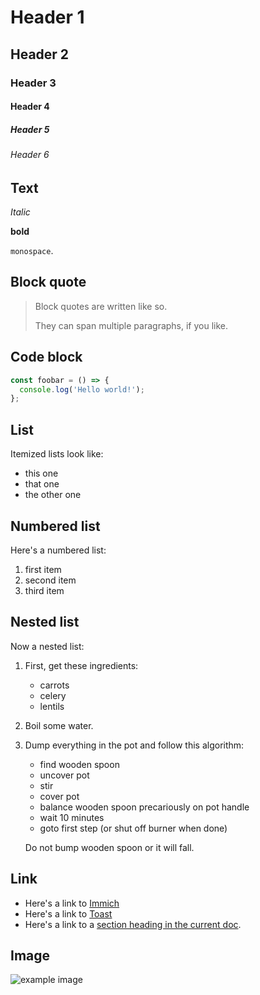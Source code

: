# Header 1

## Header 2

### Header 3

#### Header 4

##### Header 5

###### Header 6

## Text

_Italic_

**bold**

`monospace`.

## Block quote

> Block quotes are
> written like so.
>
> They can span multiple paragraphs,
> if you like.

## Code block

```javascript
const foobar = () => {
  console.log('Hello world!');
};
```

## List

Itemized lists look like:

- this one
- that one
- the other one

## Numbered list

Here's a numbered list:

1.  first item
2.  second item
3.  third item

## Nested list

Now a nested list:

1.  First, get these ingredients:
    - carrots
    - celery
    - lentils

2.  Boil some water.

3.  Dump everything in the pot and follow
    this algorithm:
    - find wooden spoon
    - uncover pot
    - stir
    - cover pot
    - balance wooden spoon precariously on pot handle
    - wait 10 minutes
    - goto first step (or shut off burner when done)

    Do not bump wooden spoon or it will fall.

## Link

- Here's a link to [Immich](https://immich.app/)
- Here's a link to [Toast](/components/toast)
- Here's a link to a [section heading in the current doc](#an-h2-header).

## Image

![example image]($lib/assets/immich-logo.svg 'Immich logo')
